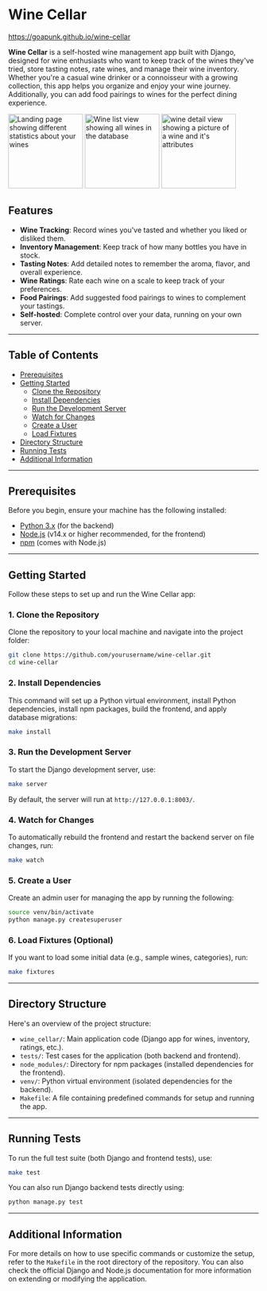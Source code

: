 
# Wine Cellar
https://goapunk.github.io/wine-cellar

**Wine Cellar** is a self-hosted wine management app built with Django, designed for wine enthusiasts who want to keep track of the wines they've tried, store tasting notes, rate wines, and manage their wine inventory. Whether you're a casual wine drinker or a connoisseur with a growing collection, this app helps you organize and enjoy your wine journey. Additionally, you can add food pairings to wines for the perfect dining experience.

<img src="https://github.com/user-attachments/assets/315280b8-9f87-45fd-ab88-507d88aef362" height="150" alt="Landing page showing different statistics about your wines">
<img src="https://github.com/user-attachments/assets/645855e4-3c22-4253-9d59-9fd76f7f4c05" height="150" alt="Wine list view showing all wines in the database">
<img src="https://github.com/user-attachments/assets/dec2345b-e276-43bf-aac9-e667f3a535b3" height="150" alt="wine detail view showing a picture of a wine and it's attributes">

## Features

- **Wine Tracking**: Record wines you've tasted and whether you liked or disliked them.
- **Inventory Management**: Keep track of how many bottles you have in stock.
- **Tasting Notes**: Add detailed notes to remember the aroma, flavor, and overall experience.
- **Wine Ratings**: Rate each wine on a scale to keep track of your preferences.
- **Food Pairings**: Add suggested food pairings to wines to complement your tastings.
- **Self-hosted**: Complete control over your data, running on your own server.

---

## Table of Contents

- [Prerequisites](#prerequisites)
- [Getting Started](#getting-started)
  - [Clone the Repository](#1-clone-the-repository)
  - [Install Dependencies](#2-install-dependencies)
  - [Run the Development Server](#3-run-the-development-server)
  - [Watch for Changes](#4-watch-for-changes)
  - [Create a User](#5-create-a-user)
  - [Load Fixtures](#6-load-fixtures)
- [Directory Structure](#directory-structure)
- [Running Tests](#running-tests)
- [Additional Information](#additional-information)

---

## Prerequisites

Before you begin, ensure your machine has the following installed:

- [Python 3.x](https://www.python.org/downloads/) (for the backend)
- [Node.js](https://nodejs.org/) (v14.x or higher recommended, for the frontend)
- [npm](https://www.npmjs.com/get-npm) (comes with Node.js)

---

## Getting Started

Follow these steps to set up and run the Wine Cellar app:

### 1. Clone the Repository

Clone the repository to your local machine and navigate into the project folder:

```sh
git clone https://github.com/yourusername/wine-cellar.git
cd wine-cellar
```

### 2. Install Dependencies

This command will set up a Python virtual environment, install Python dependencies, install npm packages, build the frontend, and apply database migrations:

```sh
make install
```

### 3. Run the Development Server

To start the Django development server, use:

```sh
make server
```

By default, the server will run at `http://127.0.0.1:8003/`.

### 4. Watch for Changes

To automatically rebuild the frontend and restart the backend server on file changes, run:

```sh
make watch
```

### 5. Create a User

Create an admin user for managing the app by running the following:

```sh
source venv/bin/activate
python manage.py createsuperuser
```

### 6. Load Fixtures (Optional)

If you want to load some initial data (e.g., sample wines, categories), run:

```sh
make fixtures
```

---

## Directory Structure

Here's an overview of the project structure:

- `wine_cellar/`: Main application code (Django app for wines, inventory, ratings, etc.).
- `tests/`: Test cases for the application (both backend and frontend).
- `node_modules/`: Directory for npm packages (installed dependencies for the frontend).
- `venv/`: Python virtual environment (isolated dependencies for the backend).
- `Makefile`: A file containing predefined commands for setup and running the app.

---

## Running Tests

To run the full test suite (both Django and frontend tests), use:

```sh
make test
```

You can also run Django backend tests directly using:

```sh
python manage.py test
```

---

## Additional Information

For more details on how to use specific commands or customize the setup, refer to the `Makefile` in the root directory of the repository. You can also check the official Django and Node.js documentation for more information on extending or modifying the application.
